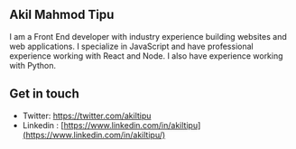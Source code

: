 ## Akil Mahmod Tipu
I am a Front End developer with industry experience building websites and web applications. I specialize in JavaScript and have professional experience working with React and Node. I also have experience working with Python.

## Get in touch
- Twitter: https://twitter.com/akiltipu
- Linkedin : [https://www.linkedin.com/in/akiltipu](https://www.linkedin.com/in/akiltipu/)
